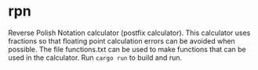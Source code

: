 # rpn
Reverse Polish Notation calculator (postfix calculator).
This calculator uses fractions so that floating point calculation errors can be avoided when possible.
The file functions.txt can be used to make functions that can be used in the calculator.
Run `cargo run` to build and run.